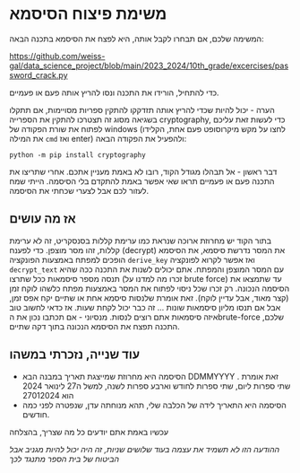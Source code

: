 # משימת פיצוח הסיסמא

המשימה שלכם, אם תבחרו לקבל אותה, היא לפצח את הסיסמא בתכנה הבאה:

https://github.com/weiss-gal/data_science_project/blob/main/2023_2024/10th_grade/excercises/password_crack.py

כדי להתחיל, הורידו את התכנה ונסו להריץ אותה פעם או פעמיים.

הערה - יכול להיות שכדי להריץ אותה תזדקקו להתקין ספריות מסויימות, אם תתקלו בשגיאה מסוג זה תצטרכו להתקין את הספרייה cryptography, כדי לעשות זאת עליכם לפתוח את שורת הפקודה של windows (לחצו על מקש מיקרוסופט פעם אחת, הקלידו את המילה `cmd` ואז enter) ולהפעיל את הפקודה הבאה:

`python -m pip install cryptography`

דבר ראשון - אל תבהלו מגודל הקוד, רובו לא באמת מעניין אתכם.
אחרי שתריצו את התכנה פעם או פעמיים תראו שאי אפשר באמת להתקדם בלי הסיסמה. הייתי שמח לעזור לכם אבל לצערי שכחתי את הסיסמה. 

## אז מה עושים
בתור הקוד יש מחרוזת ארוכה שנראת כמו ערימת קללות בסנסקריט, זה לא ערימת קללות, זהו מסר מוצפן. כדי לפענח (decrypt) את המסר נדרשת סיסמא, את הסיסמא הופכים למפתח באמצעות הפונקציה `derive_key` ואז אפשר לקרוא לפונקציה `decrypt_text` עם המסר המוצפן והמפתח. 
אתם יכולים לשנות את התכנה ככה שהיא תנסה מספר סיסמאות ככל שתרצו (זכרו מה למדנו על brute force) עד שתמצאו את הסיסמה הנכונה. רק זכרו שכל ניסוי לפתוח את המסר באמצעות מפתח כלשהו לוקח זמן (קצר מאוד, אבל עדיין לוקח). זאת אומרת שלנסות סיסמא אחת או שתיים יקח אפס זמן, אבל אם תנסו מליון סיסמאות שונות ... זה כבר יכול לקחת שעות. אז כדאי לחשוב טוב איזה סיסמאות אתם רוצים לנסות. מנסיוני - אם תכתבו נכון את הbrute-force שלכם, התכנה תפצח את הסיסמא הנכונה בתוך דקה שתיים.

## עוד שנייה, נזכרתי במשהו

- הסיסמה היא מחרוזת שמייצגת תאריך במבנה הבא DDMMYYYY . זאת אומרת שתי ספרות ליום, שתי ספרות לחודש וארבע ספרות לשנה, למשל ה27 לינואר 2024 הוא 27012024
- הסיסמה היא התאריך לידה של הכלבה שלי, תהא מנוחתה עדן, שנפטרה לפני כמה חודשים.

עכשיו באמת אתם יודעים כל מה שצריך, בהצלחה 

_ההודעה הזו לא תשמיד את עצמה בעוד שלושים שניות, זה היה יכול להיות מגניב אבל הביטוח של בית הספר מתנגד לכך_
